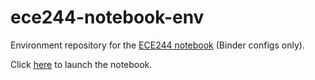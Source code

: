 # ece244-notebook-env
Environment repository for the [ECE244 notebook](https://github.com/yvonne-yang/ece244-notebook)
(Binder configs only).

Click [here](https://mybinder.org/v2/gh/yvonne-yang/ece244-notebook-env/master?urlpath=git-pull?repo=https://github.com/yvonne-yang/ece244-notebook.git)
to launch the notebook.
